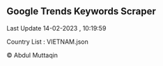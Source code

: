 

## Google Trends Keywords Scraper 
 
Last Update 14-02-2023 , 10:19:59

Country List :
VIETNAM.json



© Abdul Muttaqin 
